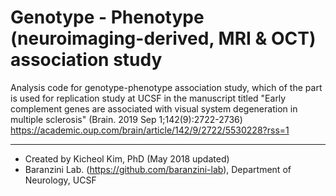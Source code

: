 # Genotype - Phenotype (neuroimaging-derived, MRI & OCT) association study
Analysis code for genotype-phenotype association study, which of the part is used for replication study at UCSF in the manuscript titled "Early complement genes are associated with visual system degeneration in multiple sclerosis" (Brain. 2019 Sep 1;142(9):2722-2736) https://academic.oup.com/brain/article/142/9/2722/5530228?rss=1

-----
- Created by Kicheol Kim, PhD (May 2018 updated)
- Baranzini Lab. (https://github.com/baranzini-lab), Department of Neurology, UCSF
